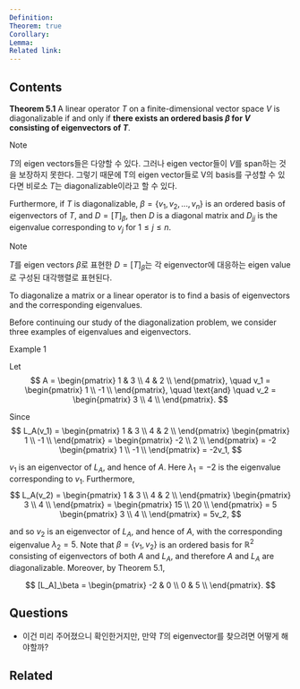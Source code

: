 ```yaml
---
Definition: 
Theorem: true
Corollary: 
Lemma: 
Related link: 
---
```


## Contents
**Theorem 5.1**
A linear operator $T$ on a finite-dimensional vector space $V$ is diagonalizable if and only if **there exists an ordered basis $\beta$ for $V$ consisting of eigenvectors of $T$**. 

> [!NOTE]
> $T$의 eigen vectors들은 다양할 수 있다. 그러나 eigen vector들이 $V$를 span하는 것을 보장하지 못한다. 그렇기 때문에 T의 eigen vector들로 V의 basis를 구성할 수 있다면 비로소 $T$는 diagonalizable이라고 할 수 있다. 

Furthermore, if $T$ is diagonalizable, $\beta = \{v_1, v_2, ..., v_n\}$ is an ordered basis of eigenvectors of $T$, and $D = [T]_\beta$, then $D$ is a diagonal matrix and $D_{jj}$ is the eigenvalue corresponding to $v_j$ for $1 \leq j \leq n$.

>[!NOTE]
> $T$를 eigen vectors $\beta$로 표현한 $D=[T]_\beta$는 각 eigenvector에 대응하는 eigen value로 구성된 대각행렬로 표현된다. 

To diagonalize a matrix or a linear operator is to find a basis of eigenvectors and the corresponding eigenvalues.

Before continuing our study of the diagonalization problem, we consider three examples of eigenvalues and eigenvectors.

Example 1

Let
$$
A = \begin{pmatrix}
1 & 3 \\
4 & 2 \\
\end{pmatrix}, \quad v_1 = \begin{pmatrix}
1 \\
-1 \\
\end{pmatrix}, \quad \text{and} \quad v_2 = \begin{pmatrix}
3 \\
4 \\
\end{pmatrix}.
$$

Since
$$
L_A(v_1) = \begin{pmatrix}
1 & 3 \\
4 & 2 \\
\end{pmatrix} \begin{pmatrix}
1 \\
-1 \\
\end{pmatrix} = \begin{pmatrix}
-2 \\
2 \\
\end{pmatrix} = -2 \begin{pmatrix}
1 \\
-1 \\
\end{pmatrix} = -2v_1,
$$

$v_1$ is an eigenvector of $L_A$, and hence of $A$. Here $\lambda_1 = -2$ is the eigenvalue corresponding to $v_1$. Furthermore,
$$
L_A(v_2) = \begin{pmatrix}
1 & 3 \\
4 & 2 \\
\end{pmatrix} \begin{pmatrix}
3 \\
4 \\
\end{pmatrix} = \begin{pmatrix}
15 \\
20 \\
\end{pmatrix} = 5 \begin{pmatrix}
3 \\
4 \\
\end{pmatrix} = 5v_2,
$$

and so $v_2$ is an eigenvector of $L_A$, and hence of $A$, with the corresponding eigenvalue $\lambda_2 = 5$. Note that $\beta = \{v_1, v_2\}$ is an ordered basis for $\mathbb{R}^2$ consisting of eigenvectors of both $A$ and $L_A$, and therefore $A$ and $L_A$ are diagonalizable. Moreover, by Theorem 5.1,

$$
[L_A]_\beta = \begin{pmatrix}
-2 & 0 \\
0 & 5 \\
\end{pmatrix}.
$$




## Questions
- 이건 미리 주어졌으니 확인한거지만, 만약 $T$의 eigenvector를 찾으려면 어떻게 해야할까? 
## Related


